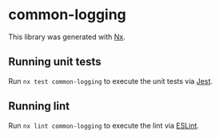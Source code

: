 # common-logging

This library was generated with [Nx](https://nx.dev).

## Running unit tests

Run `nx test common-logging` to execute the unit tests via [Jest](https://jestjs.io).

## Running lint

Run `nx lint common-logging` to execute the lint via [ESLint](https://eslint.org/).
